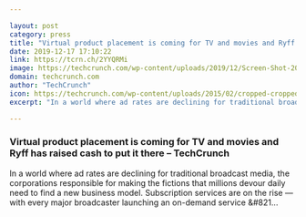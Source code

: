```yaml
---

layout: post
category: press
title: "Virtual product placement is coming for TV and movies and Ryff has raised cash to put it there"
date: 2019-12-17 17:10:22
link: https://tcrn.ch/2YYQRMi
image: https://techcrunch.com/wp-content/uploads/2019/12/Screen-Shot-2019-12-17-at-6.01.00-AM.png?w=731
domain: techcrunch.com
author: "TechCrunch"
icon: https://techcrunch.com/wp-content/uploads/2015/02/cropped-cropped-favicon-gradient.png?w=180
excerpt: "In a world where ad rates are declining for traditional broadcast media, the corporations responsible for making the fictions that millions devour daily need to find a new business model. Subscription services are on the rise — with every major broadcaster launching an on-demand service &amp;#821…"

---
```


### Virtual product placement is coming for TV and movies and Ryff has raised cash to put it there – TechCrunch

In a world where ad rates are declining for traditional broadcast media, the corporations responsible for making the fictions that millions devour daily need to find a new business model. Subscription services are on the rise — with every major broadcaster launching an on-demand service &amp;#821…
